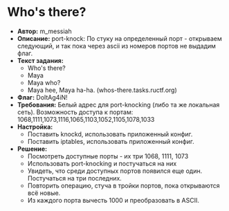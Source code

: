 # Who's there?

+ __Автор:__ m_messiah
+ __Описание:__ port-knock: По стуку на определенный порт - открываем следующий, и так пока через ascii из номеров портов не выдадим флаг.
+ __Текст задания:__ 
  - Who's there?
  - Maya
  - Maya who?
  - Maya hee, Maya ha-ha. (whos-there.tasks.ructf.org)
+ __Флаг:__ DoItAg4iN!
+ __Требования:__ Белый адрес для port-knocking (либо та же локальная сеть). Возможность доступа к портам: 1068,1111,1073,1116,1065,1103,1052,1105,1078,1033
+ __Настройка:__
  - Поставить knockd, использовать приложенный конфиг.
  - Поставить iptables, использовать приложенный конфиг.
+ __Решение:__
  - Посмотреть доступные порты - их три 1068, 1111, 1073
  - Использовать port-knocking и постучаться на них
  - Увидеть, что среди доступных портов появился еще один. Постучаться на три последних.
  - Повторить операцию, стуча в тройки портов, пока открываются всё новые.
  - Из каждого порта вычесть 1000 и преобразовать в ASCII.
